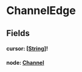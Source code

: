 # ChannelEdge

## Fields

#### cursor: [[String](/api/graphql/scalars/string.md)]!

#### node: [Channel](/api/graphql/objects/channel.md)
